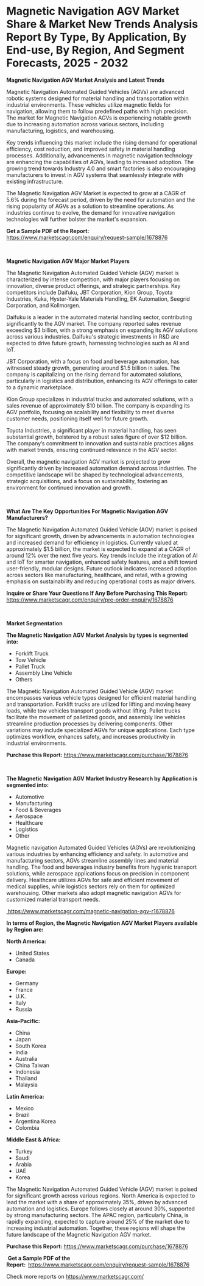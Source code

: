 <p><h1>Magnetic Navigation AGV Market Share & Market New Trends Analysis Report By Type, By Application, By End-use, By Region, And Segment Forecasts, 2025 - 2032</h1></p><p><strong>Magnetic Navigation AGV Market Analysis and Latest Trends</strong></p>
<p><p>Magnetic Navigation Automated Guided Vehicles (AGVs) are advanced robotic systems designed for material handling and transportation within industrial environments. These vehicles utilize magnetic fields for navigation, allowing them to follow predefined paths with high precision. The market for Magnetic Navigation AGVs is experiencing notable growth due to increasing automation across various sectors, including manufacturing, logistics, and warehousing. </p><p>Key trends influencing this market include the rising demand for operational efficiency, cost reduction, and improved safety in material handling processes. Additionally, advancements in magnetic navigation technology are enhancing the capabilities of AGVs, leading to increased adoption. The growing trend towards Industry 4.0 and smart factories is also encouraging manufacturers to invest in AGV systems that seamlessly integrate with existing infrastructure. </p><p>The Magnetic Navigation AGV Market is expected to grow at a CAGR of 5.6% during the forecast period, driven by the need for automation and the rising popularity of AGVs as a solution to streamline operations. As industries continue to evolve, the demand for innovative navigation technologies will further bolster the market's expansion.</p></p>
<p><strong>Get a Sample PDF of the Report:&nbsp;</strong> <a href="https://www.marketscagr.com/enquiry/request-sample/1678876?utm_campaign=2344&utm_medium=2&utm_source=Github&utm_content=ia&utm_term=16022025&utm_id=magnetic-navigation-agv">https://www.marketscagr.com/enquiry/request-sample/1678876</a></p>
<p>&nbsp;</p>
<p><strong>Magnetic Navigation AGV Major Market Players</strong></p>
<p><p>The Magnetic Navigation Automated Guided Vehicle (AGV) market is characterized by intense competition, with major players focusing on innovation, diverse product offerings, and strategic partnerships. Key competitors include Daifuku, JBT Corporation, Kion Group, Toyota Industries, Kuka, Hyster-Yale Materials Handling, EK Automation, Seegrid Corporation, and Kollmorgen.</p><p>Daifuku is a leader in the automated material handling sector, contributing significantly to the AGV market. The company reported sales revenue exceeding $3 billion, with a strong emphasis on expanding its AGV solutions across various industries. Daifuku's strategic investments in R&D are expected to drive future growth, harnessing technologies such as AI and IoT.</p><p>JBT Corporation, with a focus on food and beverage automation, has witnessed steady growth, generating around $1.5 billion in sales. The company is capitalizing on the rising demand for automated solutions, particularly in logistics and distribution, enhancing its AGV offerings to cater to a dynamic marketplace.</p><p>Kion Group specializes in industrial trucks and automated solutions, with a sales revenue of approximately $10 billion. The company is expanding its AGV portfolio, focusing on scalability and flexibility to meet diverse customer needs, positioning itself well for future growth.</p><p>Toyota Industries, a significant player in material handling, has seen substantial growth, bolstered by a robust sales figure of over $12 billion. The company’s commitment to innovation and sustainable practices aligns with market trends, ensuring continued relevance in the AGV sector.</p><p>Overall, the magnetic navigation AGV market is projected to grow significantly driven by increased automation demand across industries. The competitive landscape will be shaped by technological advancements, strategic acquisitions, and a focus on sustainability, fostering an environment for continued innovation and growth.</p></p>
<p>&nbsp;</p>
<p><strong>What Are The Key Opportunities For Magnetic Navigation AGV Manufacturers?</strong></p>
<p><p>The Magnetic Navigation Automated Guided Vehicle (AGV) market is poised for significant growth, driven by advancements in automation technologies and increased demand for efficiency in logistics. Currently valued at approximately $1.5 billion, the market is expected to expand at a CAGR of around 12% over the next five years. Key trends include the integration of AI and IoT for smarter navigation, enhanced safety features, and a shift toward user-friendly, modular designs. Future outlook indicates increased adoption across sectors like manufacturing, healthcare, and retail, with a growing emphasis on sustainability and reducing operational costs as major drivers.</p></p>
<p><strong>Inquire or Share Your Questions If Any Before Purchasing This Report:</strong> <a href="https://www.marketscagr.com/enquiry/pre-order-enquiry/1678876?utm_campaign=2344&utm_medium=2&utm_source=Github&utm_content=ia&utm_term=16022025&utm_id=magnetic-navigation-agv">https://www.marketscagr.com/enquiry/pre-order-enquiry/1678876</a></p>
<p>&nbsp;</p>
<p><strong>Market Segmentation</strong></p>
<p><strong>The Magnetic Navigation AGV Market Analysis by types is segmented into:</strong></p>
<p><ul><li>Forklift Truck</li><li>Tow Vehicle</li><li>Pallet Truck</li><li>Assembly Line Vehicle</li><li>Others</li></ul></p>
<p><p>The Magnetic Navigation Automated Guided Vehicle (AGV) market encompasses various vehicle types designed for efficient material handling and transportation. Forklift trucks are utilized for lifting and moving heavy loads, while tow vehicles transport goods without lifting. Pallet trucks facilitate the movement of palletized goods, and assembly line vehicles streamline production processes by delivering components. Other variations may include specialized AGVs for unique applications. Each type optimizes workflow, enhances safety, and increases productivity in industrial environments.</p></p>
<p><strong>Purchase this Report:&nbsp;</strong><a href="https://www.marketscagr.com/purchase/1678876?utm_campaign=2344&utm_medium=2&utm_source=Github&utm_content=ia&utm_term=16022025&utm_id=magnetic-navigation-agv">https://www.marketscagr.com/purchase/1678876</a></p>
<p>&nbsp;</p>
<p><strong>The Magnetic Navigation AGV Market Industry Research by Application is segmented into:</strong></p>
<p><ul><li>Automotive</li><li>Manufacturing</li><li>Food & Beverages</li><li>Aerospace</li><li>Healthcare</li><li>Logistics</li><li>Other</li></ul></p>
<p><p>Magnetic navigation Automated Guided Vehicles (AGVs) are revolutionizing various industries by enhancing efficiency and safety. In automotive and manufacturing sectors, AGVs streamline assembly lines and material handling. The food and beverages industry benefits from hygienic transport solutions, while aerospace applications focus on precision in component delivery. Healthcare utilizes AGVs for safe and efficient movement of medical supplies, while logistics sectors rely on them for optimized warehousing. Other markets also adopt magnetic navigation AGVs for customized material transport needs.</p></p>
<p><a href="https://www.marketscagr.com/magnetic-navigation-agv-r1678876?utm_campaign=2344&utm_medium=2&utm_source=Github&utm_content=ia&utm_term=16022025&utm_id=magnetic-navigation-agv">&nbsp;https://www.marketscagr.com/magnetic-navigation-agv-r1678876</a></p>
<p><strong>In terms of Region, the Magnetic Navigation AGV Market Players available by Region are:</strong></p>
<p>
    <p> <strong> North America: </strong>
        <ul>
            <li>United States</li>
            <li>Canada</li>
        </ul>
        </p> 
    <p> <strong> Europe: </strong>
        <ul>
            <li>Germany</li>
            <li>France</li>
            <li>U.K.</li>
            <li>Italy</li>
            <li>Russia</li>
        </ul>
        </p> 
    <p> <strong> Asia-Pacific: </strong>
        <ul>
            <li>China</li>
            <li>Japan</li>
            <li>South Korea</li>
            <li>India</li>
            <li>Australia</li>
            <li>China Taiwan</li>
            <li>Indonesia</li>
            <li>Thailand</li>
            <li>Malaysia</li>
        </ul>
        </p> 
    <p> <strong> Latin America: </strong>
        <ul>
            <li>Mexico</li>
            <li>Brazil</li>
            <li>Argentina Korea</li>
            <li>Colombia</li>
        </ul>
        </p> 
    <p> <strong> Middle East & Africa: </strong>
        <ul>
            <li>Turkey</li>
            <li>Saudi</li>
            <li>Arabia</li>
            <li>UAE</li>
            <li>Korea</li>
        </ul>
    </p>
    </p>
<p><p>The Magnetic Navigation Automated Guided Vehicle (AGV) market is poised for significant growth across various regions. North America is expected to lead the market with a share of approximately 35%, driven by advanced automation and logistics. Europe follows closely at around 30%, supported by strong manufacturing sectors. The APAC region, particularly China, is rapidly expanding, expected to capture around 25% of the market due to increasing industrial automation. Together, these regions will shape the future landscape of the Magnetic Navigation AGV market.</p></p>
<p><strong>Purchase this Report: </strong><a href="https://www.marketscagr.com/purchase/1678876?utm_campaign=2344&utm_medium=2&utm_source=Github&utm_content=ia&utm_term=16022025&utm_id=magnetic-navigation-agv">https://www.marketscagr.com/purchase/1678876</a></p>
<p>&nbsp;<strong>Get a Sample PDF of the Report:&nbsp;&nbsp;</strong><a href="https://www.marketscagr.com/enquiry/request-sample/1678876?utm_campaign=2344&utm_medium=2&utm_source=Github&utm_content=ia&utm_term=16022025&utm_id=magnetic-navigation-agv">https://www.marketscagr.com/enquiry/request-sample/1678876</a></p>
<p><strong></strong></p>
<p>Check more reports on <a href="https://www.marketscagr.com/?utm_campaign=2344&utm_medium=2&utm_source=Github&utm_content=ia&utm_term=16022025&utm_id=magnetic-navigation-agv">https://www.marketscagr.com/</a></p>